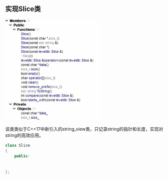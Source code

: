 ## 实现Slice类

![image-20220617080859825](数据结构.assets/image-20220617080859825.png)

该类类似于C++17中新引入的string_view类，只记录string的指针和长度，实现对string的高效应用。

```C++
class Slice
{
    public:

    
};
```

































